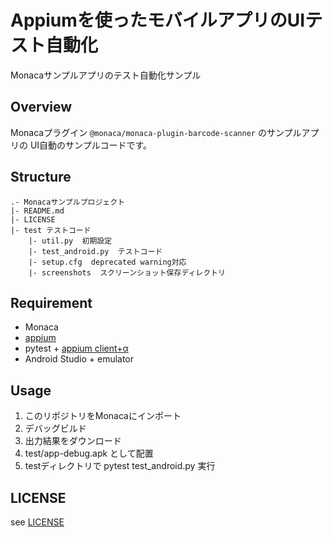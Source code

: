 # Appiumを使ったモバイルアプリのUIテスト自動化

Monacaサンプルアプリのテスト自動化サンプル

## Overview

Monacaプラグイン `@monaca/monaca-plugin-barcode-scanner` のサンプルアプリの
UI自動のサンプルコードです。

## Structure

```
.- Monacaサンプルプロジェクト
|- README.md
|- LICENSE
|- test テストコード
    |- util.py  初期設定
    |- test_android.py  テストコード
    |- setup.cfg  deprecated warning対応
    |- screenshots  スクリーンショット保存ディレクトリ
```
## Requirement

- Monaca
- [appium](https://github.com/appium/appium-desktop)
- pytest + [appium client+α](https://github.com/appium/appium/blob/1.x/sample-code/python/requirements.txt)
- Android Studio + emulator

## Usage

1. このリポジトリをMonacaにインポート
2. デバッグビルド
3. 出力結果をダウンロード
4. test/app-debug.apk として配置
5. testディレクトリで pytest test_android.py 実行

## LICENSE

see [LICENSE](./LICENSE)
